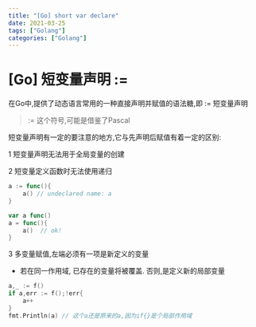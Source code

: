 ```yaml
---
title: "[Go] short var declare"
date: 2021-03-25
tags: ["Golang"]
categories: ["Golang"]
---
```


# [Go] 短变量声明 := 

在Go中,提供了动态语言常用的一种直接声明并赋值的语法糖,即 := 短变量声明

> := 这个符号,可能是借鉴了Pascal

短变量声明有一定的要注意的地方,它与先声明后赋值有着一定的区别:



1 短变量声明无法用于全局变量的创建



2 短变量定义函数时无法使用递归

```go
a := func(){
    a() // undeclared name: a
}

var a func()
a = func(){
    a()  // ok!
}
```



3 多变量赋值,左端必须有一项是新定义的变量

- 若在同一作用域, 已存在的变量将被覆盖. 否则,是定义新的局部变量

```go
a,_ := f()
if a,err := f();!err{
    a++
}
fmt.Println(a) // 这个a还是原来的a,因为if{}是个局部作用域
```

